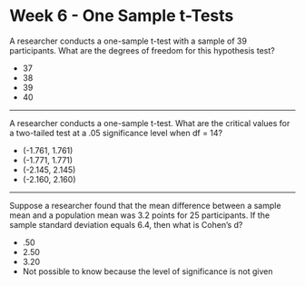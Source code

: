 # Week 6 - One Sample t-Tests

A researcher conducts a one-sample t-test with a sample of 39 participants. What are the degrees of freedom for this hypothesis test?
- 37
- 38
- 39
- 40
---
A researcher conducts a one-sample t-test. What are the critical values for a two-tailed test at a .05 significance level when df = 14?
- (-1.761, 1.761)
- (-1.771, 1.771)
- (-2.145, 2.145)
- (-2.160, 2.160)

---
Suppose a researcher found that the mean difference between a sample mean and a population mean was 3.2 points for 25 participants. If the sample standard deviation equals 6.4, then what is Cohen’s d?
- .50
- 2.50
- 3.20
- Not possible to know because the level of significance is not given
